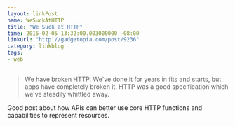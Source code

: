 ```yaml
---
layout: linkPost
name: WeSuckAtHTTP
title: "We Suck at HTTP"
time: 2015-02-05 13:32:00.003000000 -08:00
linkurl: "http://gadgetopia.com/post/9236"
category: linkblog
tags:
- web
---
```


<blockquote>
    We have broken HTTP.  We've done it for years in fits and starts, but apps have completely broken it.  HTTP was a good specification which we’ve steadily whittled away.
</blockquote>

<p>Good post about how APIs can better use core HTTP functions and capabilities to represent resources.</p>

